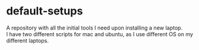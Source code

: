 # default-setups
A repository with all the initial tools I need upon installing a new laptop.  
I have two different scripts for mac and ubuntu, as I use different OS on my different laptops.  
